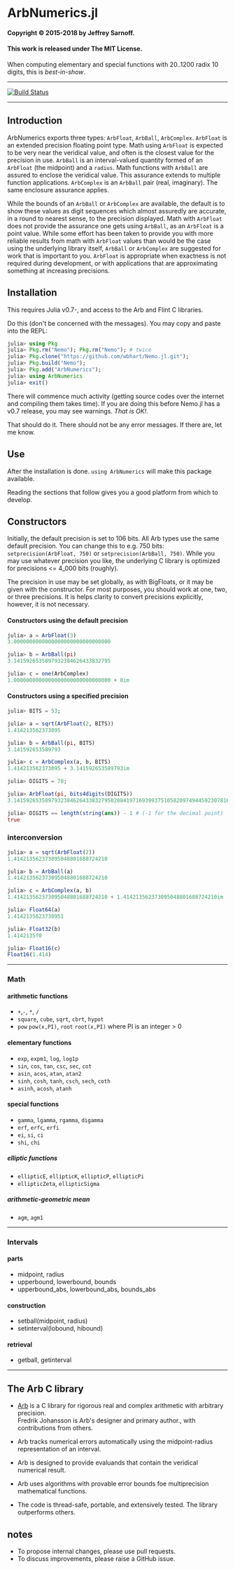 # ArbNumerics.jl


#### Copyright © 2015-2018 by Jeffrey Sarnoff. 
####  This work is released under The MIT License.

When computing elementary and special functions
with 20..1200 radix 10 digits, this is _best-in-show_.

-----

[![Build Status](https://travis-ci.org/JeffreySarnoff/ArbNumerics.jl.svg?branch=master)](https://travis-ci.org/JeffreySarnoff/ArbNumerics.jl)

----

## Introduction

ArbNumerics exports three types: `ArbFloat`, `ArbBall`, `ArbComplex`.  `ArbFloat` is an extended precision floating point type. Math using `ArbFloat` is expected to be very near the veridical value, and often is the closest value for the precision in use. `ArbBall` is an interval-valued quantity formed of an `ArbFloat` (the midpoint) and a `radius`.  Math functions with `ArbBall` are assured to enclose the veridical value.  This assurance extends to multiple function applications.  `ArbComplex` is an `ArbBall` pair (real, imaginary).  The same enclosure assurance applies.

While the bounds of an `ArbBall` or `ArbComplex` are available, the default is to show these values as digit sequences which almost assuredly are accurate, in a round to nearest sense, to the precision displayed.  Math with `ArbFloat` does not provide the assurance one gets using `ArbBall`, as an `ArbFloat` is a point value.  While some effort has been taken to provide you with more reliable results from math with `ArbFloat` values than would be the case using the underlying library itself, `ArbBall` or `ArbComplex` are suggested for work that is important to you.  `ArbFloat` is appropriate when exactness is not required during development, or with applications that are approximating something at increasing precisions.

## Installation

This requires Julia v0.7-, and access to the Arb and Flint C libraries.

Do this (don't be concerned with the messages). You may copy and paste into the REPL:
```julia
julia> using Pkg
julia> Pkg.rm("Nemo"); Pkg.rm("Nemo"); # twice
julia> Pkg.clone("https://github.com/wbhart/Nemo.jl.git");
julia> Pkg.build("Nemo");
julia> Pkg.add("ArbNumerics");
julia> using ArbNumerics
julia> exit()
```
There will commence much activity (getting source codes over the internet and compiling them takes time).  If you are doing this before Nemo.jl has a v0.7 release, you may see warnings.  _That is OK!_.

That should do it.  There should not be any error messages.  If there are, let me know.

## Use

After the installation is done. `using ArbNumerics` will make this package available.

Reading the sections that follow gives you a good platform from which to develop.

## Constructors

Initially, the default precision is set to 106 bits.  All Arb types use the same default precision. You can change this to e.g. 750 bits: `setprecision(ArbFloat, 750)` or `setprecision(ArbBall, 750)`. While you may use whatever precision you like, the underlying C library is optimized for precisions <= 4_000 bits (roughly).

The precision in use may be set globally, as with BigFloats, or it may be given with the constructor.  For most purposes, you should work at one, two, or three precisions.  It is helps clarity to convert precisions explicitly, however, it is not necessary.

#### Constructors using the default precision
```julia
julia> a = ArbFloat(3)
3.0000000000000000000000000000000

julia> b = ArbBall(pi)
3.1415926535897932384626433832795

julia> c = one(ArbComplex)
1.0000000000000000000000000000000 + 0im
```

#### Constructors using a specified precision
```julia
julia> BITS = 53;

julia> a = sqrt(ArbFloat(2, BITS))
1.414213562373095

julia> b = ArbBall(pi, BITS)
3.141592653589793

julia> c = ArbComplex(a, b, BITS)
1.414213562373095 + 3.141592653589793im
```
```julia
julia> DIGITS = 78;

julia> ArbFloat(pi, bits4digits(DIGITS))
3.14159265358979323846264338327950288419716939937510582097494459230781640628621

julia> DIGITS == length(string(ans)) - 1 # (-1 for the decimal point) 
true
```

### interconversion

```julia
julia> a = sqrt(ArbFloat(2))
1.414213562373095048801688724210

julia> b = ArbBall(a)
1.414213562373095048801688724210

julia> c = ArbComplex(a, b)
1.414213562373095048801688724210 + 1.414213562373095048801688724210im

julia> Float64(a)
1.4142135623730951

julia> Float32(b)
1.4142135f0

julia> Float16(c)
Float16(1.414)
```

----

### Math

#### arithmetic functions

- `+`,`-`, `*`, `/`
- `square`, `cube`, `sqrt`, `cbrt`, `hypot`
- `pow` `pow(x,PI)`, `root` `root(x,PI)` where PI is an integer > 0

#### elementary functions

- `exp`, `expm1`, `log`, `log1p`
- `sin`, `cos`, `tan`, `csc`, `sec`, `cot`
- `asin`, `acos`, `atan`, `atan2`
- `sinh`, `cosh`, `tanh`, `csch`, `sech`, `coth`
- `asinh`, `acosh`, `atanh`

#### special functions
- `gamma`, `lgamma`, `rgamma`, `digamma`
- `erf`, `erfc`, `erfi`
- `ei`, `si`, `ci`
- `shi`, `chi`

##### elliptic functions
- `ellipticE`, `ellipticK`, `ellipticP`, `ellipticPi`
- `ellipticZeta`, `ellipticSigma`

##### arithmetic-geometric mean
- `agm`, `agm1`

----

### Intervals

#### parts

- midpoint, radius
- upperbound, lowerbound, bounds
- upperbound_abs, lowerbound_abs, bounds_abs

#### construction

- setball(midpoint, radius)
- setinterval(lobound, hibound)

#### retrieval

- getball, getinterval

----

## The Arb C library

- [Arb](https://arblib.org) is a C library for rigorous real and complex arithmetic with arbitrary precision.    
  Fredrik Johansson is Arb's designer and primary author., with contributions from others. 

- Arb tracks numerical errors automatically using the midpoint-radius representation of an interval.

- Arb is designed to provide evaluands that contain the veridical numerical result.
- Arb uses algorithms with provable error bounds foe multiprecision mathematical functions.

- The code is thread-safe, portable, and extensively tested. The library outperforms others.



## notes

- To propose internal changes, please use pull requests.
- To discuss improvements, please raise a GitHub issue.
